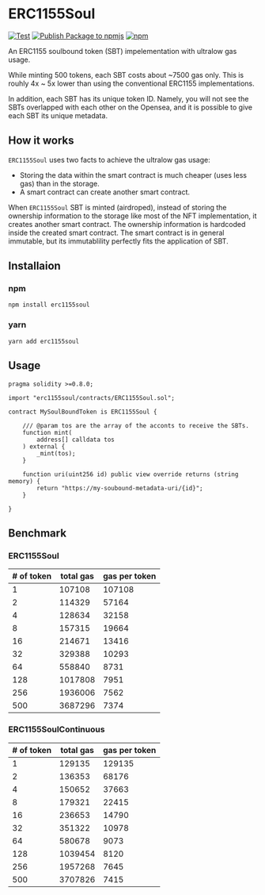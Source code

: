 # ERC1155Soul

[![Test](https://github.com/ctor-lab/ERC1155Soul/actions/workflows/node.js.yml/badge.svg)](https://github.com/ctor-lab/ERC1155Soul/actions/workflows/node.js.yml)
[![Publish Package to npmjs](https://github.com/ctor-lab/ERC1155Soul/actions/workflows/deploy_npm.yml/badge.svg)](https://github.com/ctor-lab/ERC1155Soul/actions/workflows/deploy_npm.yml)
[![npm](https://img.shields.io/npm/v/erc1155soul)](https://www.npmjs.com/package/erc1155soul)

An ERC1155 soulbound token (SBT) impelementation with ultralow gas usage.

While minting 500 tokens, each SBT costs about ~7500 gas only. This is rouhly 4x ~ 5x lower than using the conventional ERC1155 implementations.

In addition, each SBT has its unique token ID. Namely, you will not see the SBTs overlapped with each other on the Opensea, and it is possible to give each SBT its unique metadata.

## How it works

`ERC1155Soul` uses two facts to achieve the ultralow gas usage:

* Storing the data within the smart contract is much cheaper (uses less gas) than in the storage.
* A smart contract can create another smart contract.

When `ERC1155Soul` SBT is minted (airdroped), instead of storing the ownership information to the storage like most of the NFT implementation, it creates another smart contract. The ownership information is hardcoded inside the created smart contract. The smart contract is in general immutable, but its immutablility perfectly fits the application of SBT.

## Installaion
### npm
```
npm install erc1155soul
```
### yarn
```
yarn add erc1155soul
```

## Usage
```solidity
pragma solidity >=0.8.0;

import "erc1155soul/contracts/ERC1155Soul.sol";

contract MySoulBoundToken is ERC1155Soul {

    /// @param tos are the array of the acconts to receive the SBTs.
    function mint(
        address[] calldata tos
    ) external {
        _mint(tos);
    }

    function uri(uint256 id) public view override returns (string memory) {
        return "https://my-soubound-metadata-uri/{id}";
    }

}
```
## Benchmark

### ERC1155Soul
|# of token |total gas|gas per token|
|---|---|---|
| 1 | 107108 | 107108 |
| 2 | 114329 | 57164 |
| 4 | 128634 | 32158 |
| 8 | 157315 | 19664 |
| 16 | 214671 | 13416 |
| 32 | 329388 | 10293 |
| 64 | 558840 | 8731 |
| 128 | 1017808 | 7951 |
| 256 | 1936006 | 7562 |
| 500 | 3687296 | 7374 |
### ERC1155SoulContinuous
|# of token  |total gas|gas per token|
|---|---|---|
| 1 | 129135 | 129135 |
| 2 | 136353 | 68176 |
| 4 | 150652 | 37663 |
| 8 | 179321 | 22415 |
| 16 | 236653 | 14790 |
| 32 | 351322 | 10978 |
| 64 | 580678 | 9073 |
| 128 | 1039454 | 8120 |
| 256 | 1957268 | 7645 |
| 500 | 3707826 | 7415 |
